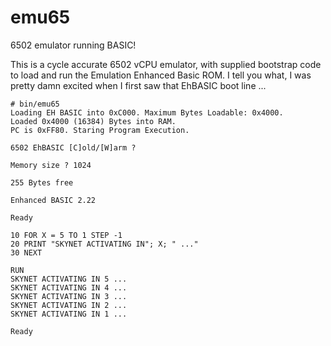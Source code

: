 # emu65
6502 emulator running BASIC!

This is a cycle accurate 6502 vCPU emulator, with supplied bootstrap code to load and run the Emulation Enhanced Basic ROM. I tell you what, I was pretty damn excited when I first saw that EhBASIC boot line ...

```
# bin/emu65 
Loading EH BASIC into 0xC000. Maximum Bytes Loadable: 0x4000.
Loaded 0x4000 (16384) Bytes into RAM.
PC is 0xFF80. Staring Program Execution.

6502 EhBASIC [C]old/[W]arm ?

Memory size ? 1024

255 Bytes free

Enhanced BASIC 2.22

Ready

10 FOR X = 5 TO 1 STEP -1
20 PRINT "SKYNET ACTIVATING IN"; X; " ..."
30 NEXT

RUN
SKYNET ACTIVATING IN 5 ...
SKYNET ACTIVATING IN 4 ...
SKYNET ACTIVATING IN 3 ...
SKYNET ACTIVATING IN 2 ...
SKYNET ACTIVATING IN 1 ...

Ready
```
